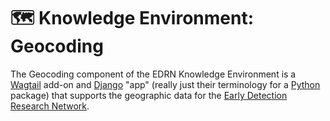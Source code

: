 # 🗺 Knowledge Environment: Geocoding

The Geocoding component of the EDRN Knowledge Environment is a [Wagtail](https://wagtail.io/) add-on and [Django](https://www.djangoproject.com/) "app" (really just their terminology for a [Python](https://www.python.org/) package) that supports the geographic data for the [Early Detection Research Network](https://edrn.nci.nih.gov/).
